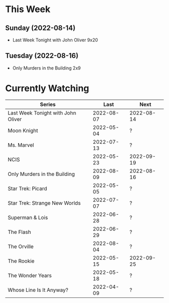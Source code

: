 # This Week

## Sunday (2022-08-14)
- Last Week Tonight with John Oliver 9x20

## Tuesday (2022-08-16)
- Only Murders in the Building 2x9

# Currently Watching

| Series | Last | Next |
| --- | --- | --- |
| Last Week Tonight with John Oliver | 2022-08-07 | 2022-08-14 |
| Moon Knight | 2022-05-04 | ? |
| Ms. Marvel | 2022-07-13 | ? |
| NCIS | 2022-05-23 | 2022-09-19 |
| Only Murders in the Building | 2022-08-09 | 2022-08-16 |
| Star Trek: Picard | 2022-05-05 | ? |
| Star Trek: Strange New Worlds | 2022-07-07 | ? |
| Superman & Lois | 2022-06-28 | ? |
| The Flash | 2022-06-29 | ? |
| The Orville | 2022-08-04 | ? |
| The Rookie | 2022-05-15 | 2022-09-25 |
| The Wonder Years | 2022-05-18 | ? |
| Whose Line Is It Anyway? | 2022-04-09 | ? |

